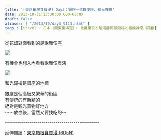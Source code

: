 ```yaml
---
title: '[東京箱根食買浸] Day3：銀座－歌舞伎座、和光鐘樓'
date: 2013-10-31T13:30:00.000+08:00
draft: false
aliases: [ "/2013/10/day3_9113.html" ]
tags : [travel - 日本（関東東海道）・ 武藏東京と駿河静岡御殿場と相模神奈川箱根]
---
```


從花畑對面看到的是歌舞伎座  

[![](https://4.bp.blogspot.com/-vQZtEikHgA0/XCS0mH3_orI/AAAAAAAACM4/Asw0wGzDNfQgqVVlTFVoe-F-16v74womwCLcBGAs/s640/36.jpg)](https://4.bp.blogspot.com/-vQZtEikHgA0/XCS0mH3_orI/AAAAAAAACM4/Asw0wGzDNfQgqVVlTFVoe-F-16v74womwCLcBGAs/s1600/36.jpg)

有機會也想入內看看歌舞伎表演  
  
  

[![](https://1.bp.blogspot.com/-WNtajNeO22A/XCS0xQmDReI/AAAAAAAACM8/rhrGvPRgKHYkTfRGzKq7GlY_m1ExeOs-wCLcBGAs/s640/37.jpg)](https://1.bp.blogspot.com/-WNtajNeO22A/XCS0xQmDReI/AAAAAAAACM8/rhrGvPRgKHYkTfRGzKq7GlY_m1ExeOs-wCLcBGAs/s1600/37.jpg)

和光鐘樓是銀座的地標  
  
銀座是個高級又繁華的街區  
有傳統的有新潁的  
絕對是觀光買物好地方  
⋯⋯放血後，當然又要找吃的～  
  
\-----------------------------------------------  
  
延伸閱讀：[東京箱根食買浸 (6D5N)](http://www.hidie.net/2013/11/6d5n.html)